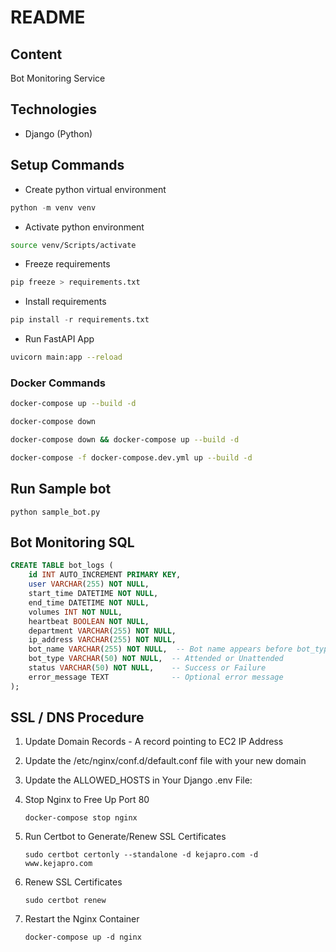 # README

## Content

Bot Monitoring Service

## Technologies

- Django (Python)

## Setup Commands

- Create python virtual environment

```python
python -m venv venv
```

- Activate python environment

```bash
source venv/Scripts/activate
```

- Freeze requirements

```python
pip freeze > requirements.txt
```

- Install requirements

```python
pip install -r requirements.txt
```

- Run FastAPI App

```bash
uvicorn main:app --reload
```

### Docker Commands

```bash
docker-compose up --build -d

docker-compose down

docker-compose down && docker-compose up --build -d

docker-compose -f docker-compose.dev.yml up --build -d

```

## Run Sample bot

```python3
python sample_bot.py
```

## Bot Monitoring SQL

```sql
CREATE TABLE bot_logs (
    id INT AUTO_INCREMENT PRIMARY KEY,
    user VARCHAR(255) NOT NULL,
    start_time DATETIME NOT NULL,
    end_time DATETIME NOT NULL,
    volumes INT NOT NULL,
    heartbeat BOOLEAN NOT NULL,
    department VARCHAR(255) NOT NULL,
    ip_address VARCHAR(255) NOT NULL,
    bot_name VARCHAR(255) NOT NULL,  -- Bot name appears before bot_type
    bot_type VARCHAR(50) NOT NULL,  -- Attended or Unattended
    status VARCHAR(50) NOT NULL,    -- Success or Failure
    error_message TEXT              -- Optional error message
);
```

## SSL / DNS Procedure

1. Update Domain Records - A record pointing to EC2 IP Address

2. Update the /etc/nginx/conf.d/default.conf file with your new domain

3. Update the ALLOWED_HOSTS in Your Django .env File:

4. Stop Nginx to Free Up Port 80

   `docker-compose stop nginx`

5. Run Certbot to Generate/Renew SSL Certificates

   `sudo certbot certonly --standalone -d kejapro.com -d www.kejapro.com`

6. Renew SSL Certificates

   `sudo certbot renew`

7. Restart the Nginx Container

   `docker-compose up -d nginx`
